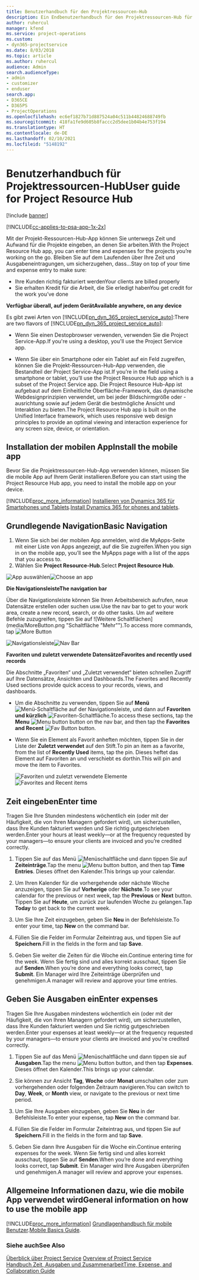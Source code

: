 ```yaml
---
title: Benutzerhandbuch für den Projektressourcen-Hub
description: Ein Endbenutzerhandbuch für den Projektressourcen-Hub für Project Service
author: ruhercul
manager: kfend
ms.service: project-operations
ms.custom:
- dyn365-projectservice
ms.date: 8/03/2018
ms.topic: article
ms.author: ruhercul
audience: Admin
search.audienceType:
- admin
- customizer
- enduser
search.app:
- D365CE
- D365PS
- ProjectOperations
ms.openlocfilehash: ec6ef1827b71d887524a04c511b44824688749fb
ms.sourcegitcommit: 418fa1fe9d605b8faccc2d5dee1b04b4e753f194
ms.translationtype: HT
ms.contentlocale: de-DE
ms.lasthandoff: 02/10/2021
ms.locfileid: "5148192"
---
```

# <a name="user-guide-for-project-resource-hub"></a><span data-ttu-id="cfe50-103">Benutzerhandbuch für Projektressourcen-Hub</span><span class="sxs-lookup"><span data-stu-id="cfe50-103">User guide for Project Resource Hub</span></span>

[!include [banner](../includes/psa-now-project-operations.md)]

[!INCLUDE[cc-applies-to-psa-app-1x-2x](../includes/cc-applies-to-psa-app-1x-2x.md)]

<span data-ttu-id="cfe50-104">Mit der Projekt-Ressourcen-Hub-App können Sie unterwegs Zeit und Aufwand für die Projekte eingeben, an denen Sie arbeiten.</span><span class="sxs-lookup"><span data-stu-id="cfe50-104">With the Project Resource Hub app, you can enter time and expenses for the projects you’re working on the go.</span></span> <span data-ttu-id="cfe50-105">Bleiben Sie auf dem Laufenden über Ihre Zeit und Ausgabeneintragungen, um sicherzugehen, dass…</span><span class="sxs-lookup"><span data-stu-id="cfe50-105">Stay on top of your time and expense entry to make sure:</span></span>

- <span data-ttu-id="cfe50-106">Ihre Kunden richtig fakturiert werden</span><span class="sxs-lookup"><span data-stu-id="cfe50-106">Your clients are billed properly</span></span>
- <span data-ttu-id="cfe50-107">Sie erhalten Kredit für die Arbeit, die Sie erledigt haben</span><span class="sxs-lookup"><span data-stu-id="cfe50-107">You get credit for the work you’ve done</span></span>

<span data-ttu-id="cfe50-108">**Verfügbar überall, auf jedem Gerät**</span><span class="sxs-lookup"><span data-stu-id="cfe50-108">**Available anywhere, on any device**</span></span>

<span data-ttu-id="cfe50-109">Es gibt zwei Arten von [!INCLUDE[pn_dyn_365_project_service_auto](../includes/pn-dyn-365-project-service-auto.md)]:</span><span class="sxs-lookup"><span data-stu-id="cfe50-109">There are two flavors of [!INCLUDE[pn_dyn_365_project_service_auto](../includes/pn-dyn-365-project-service-auto.md)]:</span></span> 

- <span data-ttu-id="cfe50-110">Wenn Sie einen Destopbrowser verwenden, verwenden Sie die Project Service-App.</span><span class="sxs-lookup"><span data-stu-id="cfe50-110">If you're using a desktop, you'll use the Project Service app.</span></span> 

- <span data-ttu-id="cfe50-111">Wenn Sie über ein Smartphone oder ein Tablet auf ein Feld zugreifen, können Sie die Projekt-Ressourcen-Hub-App verwenden, die Bestandteil der Project Service-App ist.</span><span class="sxs-lookup"><span data-stu-id="cfe50-111">If you’re in the field using a smartphone or tablet, you’ll use the Project Resource Hub app which is a subset of the Project Service  app.</span></span> <span data-ttu-id="cfe50-112">Die Project Resource Hub-App ist aufgebaut auf dem Einheitliche Oberfläche-Framework, das dynamische Webdesignprinzipien verwendet, um bei jeder Bildschirmgröße oder -ausrichtung sowie auf jedem Gerät die bestmögliche Ansicht und Interaktion zu bieten.</span><span class="sxs-lookup"><span data-stu-id="cfe50-112">The Project Resource Hub app is built on the Unified Interface framework, which uses responsive web design principles to provide an optimal viewing and interaction experience for any screen size, device, or orientation.</span></span> 


## <a name="install-the-mobile-app"></a><span data-ttu-id="cfe50-113">Installation der mobilen App</span><span class="sxs-lookup"><span data-stu-id="cfe50-113">Install the mobile app</span></span>
<span data-ttu-id="cfe50-114">Bevor Sie die Projektressourcen-Hub-App verwenden können, müssen Sie die mobile App auf Ihrem Gerät installieren.</span><span class="sxs-lookup"><span data-stu-id="cfe50-114">Before you can start using the Project Resource Hub app, you need to install the mobile app on your device.</span></span> 

[!INCLUDE[proc_more_information](../includes/proc-more-information.md)] <span data-ttu-id="cfe50-115">[Installieren von Dynamics 365 für Smartphones und Tablets](https://docs.microsoft.com/dynamics365/mobile-app/install-dynamics-365-for-phones-and-tablets).</span><span class="sxs-lookup"><span data-stu-id="cfe50-115">[Install Dynamics 365 for phones and tablets](https://docs.microsoft.com/dynamics365/mobile-app/install-dynamics-365-for-phones-and-tablets).</span></span>

## <a name="basic-navigation"></a><span data-ttu-id="cfe50-116">Grundlegende Navigation</span><span class="sxs-lookup"><span data-stu-id="cfe50-116">Basic Navigation</span></span>
1.  <span data-ttu-id="cfe50-117">Wenn Sie sich bei der mobilen App anmelden, wird die MyApps-Seite mit einer Liste von Apps angezeigt, auf die Sie zugreifen.</span><span class="sxs-lookup"><span data-stu-id="cfe50-117">When you sign in on the mobile app, you’ll see the MyApps page with a list of the apps that you access to.</span></span> 
2.  <span data-ttu-id="cfe50-118">Wählen Sie **Project Resource-Hub**.</span><span class="sxs-lookup"><span data-stu-id="cfe50-118">Select **Project Resource Hub**.</span></span>

<span data-ttu-id="cfe50-119">![App auswählen](media/chooseApp_1.png "App auswählen")</span><span class="sxs-lookup"><span data-stu-id="cfe50-119">![Choose an app](media/chooseApp_1.png "Choose an app")</span></span>

<span data-ttu-id="cfe50-120">**Die Navigationsleiste**</span><span class="sxs-lookup"><span data-stu-id="cfe50-120">**The navigation bar**</span></span>

<span data-ttu-id="cfe50-121">Über die Navigationsleiste können Sie Ihren Arbeitsbereich aufrufen, neue Datensätze erstellen oder suchen usw.</span><span class="sxs-lookup"><span data-stu-id="cfe50-121">Use the nav bar to get to your work area, create a new record, search, or do other tasks.</span></span> <span data-ttu-id="cfe50-122">Um auf weitere Befehle zuzugreifen, tippen Sie auf ![Weitere Schaltflächen](media/MoreButton.png "Schaltfläche "Mehr"").</span><span class="sxs-lookup"><span data-stu-id="cfe50-122">To access more commands, tap ![More Button](media/MoreButton.png "More Button")</span></span>

<span data-ttu-id="cfe50-123">![Navigationsleiste](media/NavBar_2.png "Navigationsleiste")</span><span class="sxs-lookup"><span data-stu-id="cfe50-123">![Nav Bar](media/NavBar_2.png "Nav Bar")</span></span>

<span data-ttu-id="cfe50-124">**Favoriten und zuletzt verwendete Datensätze**</span><span class="sxs-lookup"><span data-stu-id="cfe50-124">**Favorites and recently used records**</span></span>

<span data-ttu-id="cfe50-125">Die Abschnitte „Favoriten“ und „Zuletzt verwendet“ bieten schnellen Zugriff auf Ihre Datensätze, Ansichten und Dashboards.</span><span class="sxs-lookup"><span data-stu-id="cfe50-125">The Favorites and Recently Used sections provide quick access to your records, views, and dashboards.</span></span> 

- <span data-ttu-id="cfe50-126">Um die Abschnitte zu verwenden, tippen Sie auf **Menü** ![Menü-Schaltfläche](media/MenuButton.png "Menüschaltfläche") auf der Navigationsleiste, und dann auf **Favoriten und kürzlich** ![Favoriten-Schaltfläche](media/FavButton.png "Favoriten-Schaltfläche").</span><span class="sxs-lookup"><span data-stu-id="cfe50-126">To access these sections, tap the **Menu** ![Menu button](media/MenuButton.png "Menu button") button on the nav bar, and then tap the **Favorites and Recent** ![Fav Button](media/FavButton.png "Fav Button") button.</span></span>

- <span data-ttu-id="cfe50-127">Wenn Sie ein Element als Favorit anheften möchten, tippen Sie in der Liste der **Zuletzt verwendet** auf den Stift.</span><span class="sxs-lookup"><span data-stu-id="cfe50-127">To pin an item as a favorite, from the list of **Recently Used** items, tap the pin.</span></span> <span data-ttu-id="cfe50-128">Dieses heftet das Element auf Favoriten an und verschiebt es dorthin.</span><span class="sxs-lookup"><span data-stu-id="cfe50-128">This will pin and move the item to Favorites.</span></span>

  <span data-ttu-id="cfe50-129">![Favoriten und zuletzt verwendete Elemente](media/Favs_3.png "Favoriten und zuletzt verwendete Elemente")</span><span class="sxs-lookup"><span data-stu-id="cfe50-129">![Favorites and Recent items](media/Favs_3.png "Favorites and Recent items")</span></span>
 
## <a name="enter-time"></a><span data-ttu-id="cfe50-130">Zeit eingeben</span><span class="sxs-lookup"><span data-stu-id="cfe50-130">Enter time</span></span>
<span data-ttu-id="cfe50-131">Tragen Sie Ihre Stunden mindestens wöchentlich ein (oder mit der Häufigkeit, die von Ihren Managern gefordert wird), um sicherzustellen, dass Ihre Kunden fakturiert werden und Sie richtig gutgeschrieben werden.</span><span class="sxs-lookup"><span data-stu-id="cfe50-131">Enter your hours at least weekly—or at the frequency requested by your managers—to ensure your clients are invoiced and you’re credited correctly.</span></span>

1. <span data-ttu-id="cfe50-132">Tippen Sie auf das Menü ![Menüschaltfläche](media/MenuButton.png "Menüschaltfläche") und dann tippen Sie auf **Zeiteinträge**.</span><span class="sxs-lookup"><span data-stu-id="cfe50-132">Tap the menu ![Menu button](media/MenuButton.png "Menu button") button, and then tap **Time Entries**.</span></span> <span data-ttu-id="cfe50-133">Dieses öffnet den Kalender.</span><span class="sxs-lookup"><span data-stu-id="cfe50-133">This brings up your calendar.</span></span>

2. <span data-ttu-id="cfe50-134">Um Ihren Kalender für die vorhergehende oder nächste Woche anzuzeigen, tippen Sie auf **Vorherige** oder **Nächste**.</span><span class="sxs-lookup"><span data-stu-id="cfe50-134">To see your calendar for the previous or next week, tap the **Previous** or **Next** button.</span></span> <span data-ttu-id="cfe50-135">Tippen Sie auf **Heute**, um zurück zur laufenden Woche zu gelangen.</span><span class="sxs-lookup"><span data-stu-id="cfe50-135">Tap **Today** to get back to the current week.</span></span>

3. <span data-ttu-id="cfe50-136">Um Sie Ihre Zeit einzugeben, geben Sie **Neu** in der Befehlsleiste.</span><span class="sxs-lookup"><span data-stu-id="cfe50-136">To enter your time, tap **New** on the command bar.</span></span> 

4. <span data-ttu-id="cfe50-137">Füllen Sie die Felder im Formular Zeiteintrag aus, und tippen Sie auf **Speichern**.</span><span class="sxs-lookup"><span data-stu-id="cfe50-137">Fill in the fields in the form and tap **Save**.</span></span>

5. <span data-ttu-id="cfe50-138">Geben Sie weiter die Zeiten für die Woche ein.</span><span class="sxs-lookup"><span data-stu-id="cfe50-138">Continue entering time for the week.</span></span> <span data-ttu-id="cfe50-139">Wenn Sie fertig sind und alles korrekt ausschaut, tippen Sie auf **Senden**.</span><span class="sxs-lookup"><span data-stu-id="cfe50-139">When you’re done and everything looks correct, tap **Submit**.</span></span> <span data-ttu-id="cfe50-140">Ein Manager wird Ihre Zeiteinträge überprüfen und genehmigen.</span><span class="sxs-lookup"><span data-stu-id="cfe50-140">A manager will review and approve your time entries.</span></span>

## <a name="enter-expenses"></a><span data-ttu-id="cfe50-141">Geben Sie Ausgaben ein</span><span class="sxs-lookup"><span data-stu-id="cfe50-141">Enter expenses</span></span> 
<span data-ttu-id="cfe50-142">Tragen Sie Ihre Ausgaben mindestens wöchentlich ein (oder mit der Häufigkeit, die von Ihren Managern gefordert wird), um sicherzustellen, dass Ihre Kunden fakturiert werden und Sie richtig gutgeschrieben werden.</span><span class="sxs-lookup"><span data-stu-id="cfe50-142">Enter your expenses at least weekly—or at the frequency requested by your managers—to ensure your clients are invoiced and you’re credited correctly.</span></span>

1. <span data-ttu-id="cfe50-143">Tippen Sie auf das Menü ![Menüschaltfläche](media/MenuButton.png "Menüschaltfläche") und dann tippen sie auf **Ausgaben**.</span><span class="sxs-lookup"><span data-stu-id="cfe50-143">Tap the menu ![Menu button](media/MenuButton.png "Menu button") button, and then tap **Expenses**.</span></span> <span data-ttu-id="cfe50-144">Dieses öffnet den Kalender.</span><span class="sxs-lookup"><span data-stu-id="cfe50-144">This brings up your calendar.</span></span>

2. <span data-ttu-id="cfe50-145">Sie können zur Ansicht **Tag**, **Woche** oder **Monat** umschalten oder zum vorhergehenden oder folgenden Zeitraum navigieren.</span><span class="sxs-lookup"><span data-stu-id="cfe50-145">You can switch to **Day**, **Week**, or **Month** view, or navigate to the previous or next time period.</span></span> 

3. <span data-ttu-id="cfe50-146">Um Sie Ihre Ausgaben einzugeben, geben Sie **Neu** in der Befehlsleiste.</span><span class="sxs-lookup"><span data-stu-id="cfe50-146">To enter your expense, tap **New** on the command bar.</span></span> 

4. <span data-ttu-id="cfe50-147">Füllen Sie die Felder im Formular Zeiteintrag aus, und tippen Sie auf **Speichern**.</span><span class="sxs-lookup"><span data-stu-id="cfe50-147">Fill in the fields in the form and tap **Save**.</span></span>

5. <span data-ttu-id="cfe50-148">Geben Sie dann Ihre Ausgaben für die Woche ein.</span><span class="sxs-lookup"><span data-stu-id="cfe50-148">Continue entering expenses for the week.</span></span> <span data-ttu-id="cfe50-149">Wenn Sie fertig sind und alles korrekt ausschaut, tippen Sie auf **Senden**.</span><span class="sxs-lookup"><span data-stu-id="cfe50-149">When you’re done and everything looks correct, tap **Submit**.</span></span> <span data-ttu-id="cfe50-150">Ein Manager wird Ihre Ausgaben überprüfen und genehmigen.</span><span class="sxs-lookup"><span data-stu-id="cfe50-150">A manager will review and approve your expenses.</span></span>

## <a name="general-information-on-how-to-use-the-mobile-app"></a><span data-ttu-id="cfe50-151">Allgemeine Informationen dazu, wie die mobile App verwendet wird</span><span class="sxs-lookup"><span data-stu-id="cfe50-151">General information on how to use the mobile app</span></span> 
[!INCLUDE[proc_more_information](../includes/proc-more-information.md)] <span data-ttu-id="cfe50-152">[Grundlagenhandbuch für mobile Benutzer](https://docs.microsoft.com/dynamics365/mobile-app/dynamics-365-phones-tablets-users-guide).</span><span class="sxs-lookup"><span data-stu-id="cfe50-152">[Mobile Basics Guide](https://docs.microsoft.com/dynamics365/mobile-app/dynamics-365-phones-tablets-users-guide).</span></span>

### <a name="see-also"></a><span data-ttu-id="cfe50-153">Siehe auch</span><span class="sxs-lookup"><span data-stu-id="cfe50-153">See Also</span></span>  
 <span data-ttu-id="cfe50-154">[Überblick über Project Service](../psa/overview.md) </span><span class="sxs-lookup"><span data-stu-id="cfe50-154">[Overview of Project Service](../psa/overview.md) </span></span>  
 [<span data-ttu-id="cfe50-155">Handbuch Zeit, Ausgaben und Zusammenarbeit</span><span class="sxs-lookup"><span data-stu-id="cfe50-155">Time, Expense, and Collaboration Guide</span></span>](../psa/time-expense-collaboration-guide.md)   
 
